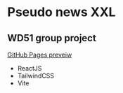 # Pseudo news XXL

## WD51 group project

[GitHub Pages preveiw](https://kolya-ya.github.io/WD51_HNews/)

- ReactJS
- TailwindCSS
- Vite
